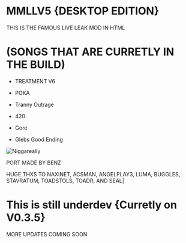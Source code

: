 # MMLLV5 {DESKTOP EDITION}
 
THIS IS THE FAMOUS LIVE LEAK MOD IN HTML 

# (SONGS THAT ARE CURRETLY IN THE BUILD)

* TREATMENT V6

* POKA

* Tranny Outrage

* 420

* Gore

* Glebs Good Ending



![Niggareally](https://github.com/user-attachments/assets/3e485756-8d3d-4e5f-8f69-d02b43b31790)

PORT MADE BY BENZ

HUGE THXS TO NAXINET, ACSMAN, ANGELPLAY3, LUMA, BUGGLES, STAVRATUM, TOADSTOLS, TOADR, AND SEAL|

# This is still underdev {Curretly on V0.3.5}

MORE UPDATES COMING SOON
